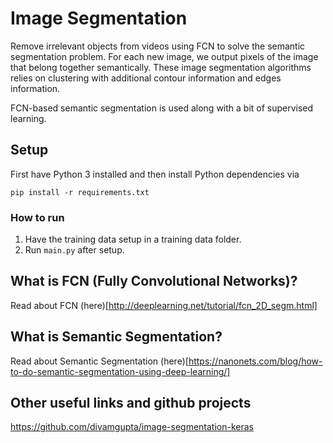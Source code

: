 # Image Segmentation
Remove irrelevant objects from videos using FCN to solve the semantic segmentation problem. For each new image, we output pixels of the image that belong together semantically. These image segmentation algorithms relies on clustering with additional contour information and edges information.  

FCN-based semantic segmentation is used along with a bit of supervised learning.

## Setup
First have Python 3 installed and then install Python dependencies via
```
pip install -r requirements.txt
``` 

### How to run
1. Have the training data setup in a training data folder.  
2. Run `main.py` after setup.  

## What is FCN (Fully Convolutional Networks)?
Read about FCN (here)[http://deeplearning.net/tutorial/fcn_2D_segm.html]

## What is Semantic Segmentation?
Read about Semantic Segmentation (here)[https://nanonets.com/blog/how-to-do-semantic-segmentation-using-deep-learning/]

## Other useful links and github projects
https://github.com/divamgupta/image-segmentation-keras
